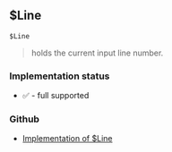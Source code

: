 ## $Line

```
$Line
```

> holds the current input line number.
  
 







### Implementation status

* &#x2705; - full supported

### Github

* [Implementation of $Line](https://github.com/axkr/symja_android_library/blob/master/symja_android_library/matheclipse-core/src/main/java/org/matheclipse/core/builtin/ConstantDefinitions.java#L350) 
